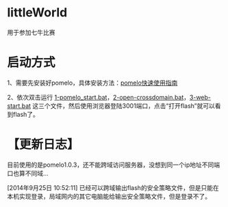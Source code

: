 littleWorld
===========

用于参加七牛比赛

启动方式
===========
1、需要先安装好pomelo，具体安装方法：<a href="https://github.com/NetEase/pomelo/wiki/pomelo%E5%BF%AB%E9%80%9F%E4%BD%BF%E7%94%A8%E6%8C%87%E5%8D%97" target="_blank">pomelo快速使用指南</a>

2、依次双击运行 <a href="#%E5%90%AF%E5%8A%A8%E6%96%B9%E5%BC%8F">1-pomelo_start.bat</a>，<a href="#%E5%90%AF%E5%8A%A8%E6%96%B9%E5%BC%8F">2-open-crossdomain.bat</a>，<a href="#%E5%90%AF%E5%8A%A8%E6%96%B9%E5%BC%8F">3-web-start.bat</a> 这三个文件，然后使用浏览器登陆3001端口，点击“打开flash”就可以看到flash了。

【更新日志】
===========

目前使用的是pomelo1.0.3，还不能跨域访问服务器，没想到同一个ip地址不同端口也算不同域...

[2014年9月25日 10:52:11] 已经可以跨域输出flash的安全策略文件，但是只能在本机实现登录，局域网内的其它电脑能给输出安全策略文件，但是登录不了。

